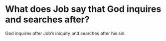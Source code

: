 # What does Job say that God inquires and searches after?

God inquires after Job’s iniquity and searches after his sin.
